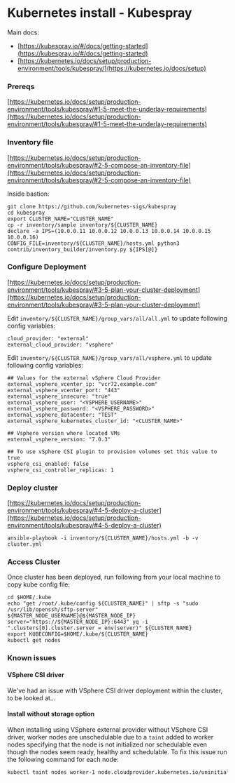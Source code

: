 # Kubernetes install - Kubespray

Main docs:

- [https://kubespray.io/#/docs/getting-started](https://kubespray.io/#/docs/getting-started)
- [https://kubernetes.io/docs/setup/production-environment/tools/kubespray/](https://kubernetes.io/docs/setup)

### Prereqs

[https://kubernetes.io/docs/setup/production-environment/tools/kubespray/#1-5-meet-the-underlay-requirements](https://kubernetes.io/docs/setup/production-environment/tools/kubespray/#1-5-meet-the-underlay-requirements)

### Inventory file

[https://kubernetes.io/docs/setup/production-environment/tools/kubespray/#2-5-compose-an-inventory-file](https://kubernetes.io/docs/setup/production-environment/tools/kubespray/#2-5-compose-an-inventory-file)

Inside bastion:

```shell
git clone https://github.com/kubernetes-sigs/kubespray
cd kubespray
export CLUSTER_NAME="CLUSTER_NAME"
cp -r inventory/sample inventory/${CLUSTER_NAME}
declare -a IPS=(10.0.0.11 10.0.0.12 10.0.0.13 10.0.0.14 10.0.0.15 10.0.0.16)
CONFIG_FILE=inventory/${CLUSTER_NAME}/hosts.yml python3 contrib/inventory_builder/inventory.py ${IPS[@]}
```

### Configure Deployment

[https://kubernetes.io/docs/setup/production-environment/tools/kubespray/#3-5-plan-your-cluster-deployment](https://kubernetes.io/docs/setup/production-environment/tools/kubespray/#3-5-plan-your-cluster-deployment)

Edit `inventory/${CLUSTER_NAME}/group_vars/all/all.yml` to update following config variables:

```
cloud_provider: "external"
external_cloud_provider: "vsphere"
```

Edit `inventory/${CLUSTER_NAME}/group_vars/all/vsphere.yml` to update following config variables:

```
## Values for the external vSphere Cloud Provider
external_vsphere_vcenter_ip: "vcr72.example.com"
external_vsphere_vcenter_port: "443"
external_vsphere_insecure: "true"
external_vsphere_user: "<VSPHERE_USERNAME>"
external_vsphere_password: "<VSPHERE_PASSWORD>"
external_vsphere_datacenter: "TEST"
external_vsphere_kubernetes_cluster_id: "<CLUSTER_NAME>"

## Vsphere version where located VMs
external_vsphere_version: "7.0.3"

## To use vSphere CSI plugin to provision volumes set this value to true
vsphere_csi_enabled: false
vsphere_csi_controller_replicas: 1
```

### Deploy cluster

[https://kubernetes.io/docs/setup/production-environment/tools/kubespray/#4-5-deploy-a-cluster](https://kubernetes.io/docs/setup/production-environment/tools/kubespray/#4-5-deploy-a-cluster)

```shell
ansible-playbook -i inventory/${CLUSTER_NAME}/hosts.yml -b -v cluster.yml
```

### Access Cluster

Once cluster has been deployed, run following from your local machine to copy kube config file:

```shell
cd $HOME/.kube
echo "get /root/.kube/config ${CLUSTER_NAME}" | sftp -s "sudo /usr/lib/openssh/sftp-server" ${MASTER_NODE_USERNAME}@${MASTER_NODE_IP}
server="https://${MASTER_NODE_IP}:6443" yq -i ".clusters[0].cluster.server = env(server)" ${CLUSTER_NAME}
export KUBECONFIG=$HOME/.kube/${CLUSTER_NAME}
kubectl get nodes
```

### Known issues

#### VSphere CSI driver

We've had an issue with VSphere CSI driver deployment within the cluster, to be looked at...

#### Install without storage option

When installing using VSphere external provider without VSphere CSI driver, worker nodes are unschedulable due to a `taint` added to worker nodes specifying that the node is not initialized nor schedulable even though the nodes seem ready, healthy and schedulable. To fix this issue run the following command for each node:

```sh
kubectl taint nodes worker-1 node.cloudprovider.kubernetes.io/uninitialized=true:NoSchedule-
```
